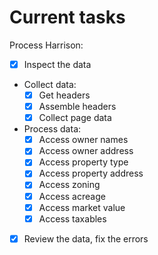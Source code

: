 # Current tasks

Process Harrison:
- [x] Inspect the data
- Collect data:
    - [x] Get headers
    - [x] Assemble headers
    - [x] Collect page data
- Process data:
    - [x] Access owner names
    - [x] Access owner address
    - [x] Access property type
    - [x] Access property address
    - [x] Access zoning
    - [x] Access acreage
    - [x] Access market value
    - [x] Access taxables
- [x] Review the data, fix the errors
